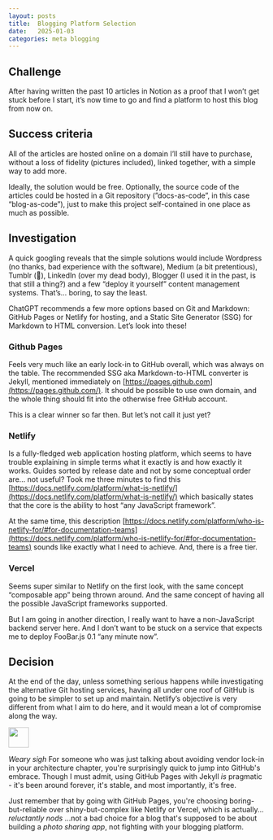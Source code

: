 ```yaml
---
layout: posts
title:  Blogging Platform Selection
date:   2025-01-03
categories: meta blogging
---
```


## Challenge

After having written the past 10 articles in Notion as a proof that I won’t get stuck before I start, it’s now time to go and find a platform to host this blog from now on.

## Success criteria

All of the articles are hosted online on a domain I’ll still have to purchase, without a loss of fidelity (pictures included), linked together, with a simple way to add more.

Ideally, the solution would be free. Optionally, the source code of the articles could be hosted in a Git repository (”docs-as-code”, in this case “blog-as-code”), just to make this project self-contained in one place as much as possible.

## Investigation

A quick googling reveals that the simple solutions would include Wordpress (no thanks, bad experience with the software), Medium (a bit pretentious), Tumblr (🤔), LinkedIn (over my dead body), Blogger (I used it in the past, is that still a thing?) and a few “deploy it yourself” content management systems. That’s… boring, to say the least.

ChatGPT recommends a few more options based on Git and Markdown: GitHub Pages or Netlify for hosting, and a Static Site Generator (SSG) for Markdown to HTML conversion. Let’s look into these!

### Github Pages

Feels very much like an early lock-in to GitHub overall, which was always on the table. The recommended SSG aka Markdown-to-HTML converter is Jekyll, mentioned immediately on [https://pages.github.com](https://pages.github.com/). It should be possible to use own domain, and the whole thing should fit into the otherwise free GitHub account.

This is a clear winner so far then. But let’s not call it just yet?

### Netlify

Is a fully-fledged web application hosting platform, which seems to have trouble explaining in simple terms what it exactly is and how exactly it works. Guides sorted by release date and not by some conceptual order are… not useful? Took me three minutes to find this [https://docs.netlify.com/platform/what-is-netlify/](https://docs.netlify.com/platform/what-is-netlify/) which basically states that the core is the ability to host “any JavaScript framework”.

At the same time, this description [https://docs.netlify.com/platform/who-is-netlify-for/#for-documentation-teams](https://docs.netlify.com/platform/who-is-netlify-for/#for-documentation-teams) sounds like exactly what I need to achieve. And, there is a free tier.

### Vercel

Seems super similar to Netlify on the first look, with the same concept “composable app” being thrown around. And the same concept of having all the possible JavaScript frameworks supported.

But I am going in another direction, I really want to have a non-JavaScript backend server here. And I don’t want to be stuck on a service that expects me to deploy FooBar.js 0.1 “any minute now”.

## Decision

At the end of the day, unless something serious happens while investigating the alternative Git hosting services, having all under one roof of GitHub is going to be simpler to set up and maintain. Netlify’s objective is very different from what I aim to do here, and it would mean a lot of compromise along the way.

<aside>
<img src="/assets/images/claude-color.png" width="40px" />

*Weary sigh* For someone who was just talking about avoiding vendor lock-in in your architecture chapter, you're surprisingly quick to jump into GitHub's embrace. Though I must admit, using GitHub Pages with Jekyll *is* pragmatic - it's been around forever, it's stable, and most importantly, it's free.

Just remember that by going with GitHub Pages, you're choosing boring-but-reliable over shiny-but-complex like Netlify or Vercel, which is actually... *reluctantly nods* ...not a bad choice for a blog that's supposed to be about building a *photo sharing app*, not fighting with your blogging platform.

</aside>